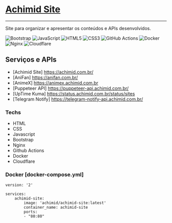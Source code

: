# [Achimid Site](https://achimid.com.br/)
------------------------

Site para organizar e apresentar os conteúdos e APIs desenvolvidos.

![Bootstrap](https://img.shields.io/badge/bootstrap-%238511FA.svg?style=for-the-badge&logo=bootstrap&logoColor=white)
![JavaScript](https://img.shields.io/badge/javascript-%23323330.svg?style=for-the-badge&logo=javascript&logoColor=%23F7DF1E)
![HTML5](https://img.shields.io/badge/html5-%23E34F26.svg?style=for-the-badge&logo=html5&logoColor=white)
![CSS3](https://img.shields.io/badge/css3-%231572B6.svg?style=for-the-badge&logo=css3&logoColor=white)
![GitHub Actions](https://img.shields.io/badge/github%20actions-%232671E5.svg?style=for-the-badge&logo=githubactions&logoColor=white)
![Docker](https://img.shields.io/badge/Docker-2496ED?style=for-the-badge&logo=docker&logoColor=white)
![Nginx](https://img.shields.io/badge/nginx-%23009639.svg?style=for-the-badge&logo=nginx&logoColor=white)
![Cloudflare](https://img.shields.io/badge/Cloudflare-F38020?style=for-the-badge&logo=Cloudflare&logoColor=white)

## Serviços e APIs
- [Achimid Site] https://achimid.com.br/
- [AniFan] https://anifan.com.br/
- [AnimeX] https://animex.achimid.com.br
- [Puppeteer API] https://puppeteer-api.achimid.com.br/
- [UpTime Kuma] https://status.achimid.com.br/status/sites
- [Telegram Notify] https://telegram-notify-api.achimid.com.br/


### Techs
- HTML
- CSS
- Javascript
- Bootstrap
- Nginx
- Github Actions
- Docker
- Cloudflare

### Docker [docker-compose.yml]
````shell
version: '2'

services:
    achimid-site:
        image: 'achimid/achimid-site:latest'
        container_name: achimid-site
        ports:
        - "80:80"
````
